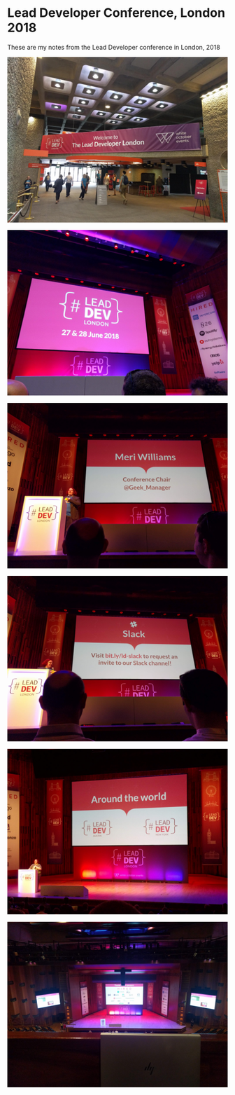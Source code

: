 # Lead Developer Conference, London 2018

These are my notes from the Lead Developer conference in London, 2018

![Banner at the event entrance](img/00a_WelcomeBanner.jpg "Entrance banner")

![First slide, welcoming everyone](/img/00b_WelcomeScreen.jpg "Welcome slide")

![Meri Williams](/img/00c_MeriWilliams.jpg "Meri Williams - Conference Chair")

![Slack Details](/img/00d_SlackChannel.jpg "Slack channel details")

![Other LeadDev Conferences](/img/00e_OtherConferences.jpg "Other LeadDev Conferences")

![Sponsors](/img/00f_SponsorsAndRoomSetup.jpg "Sponsors slide (as seen from the back row)")